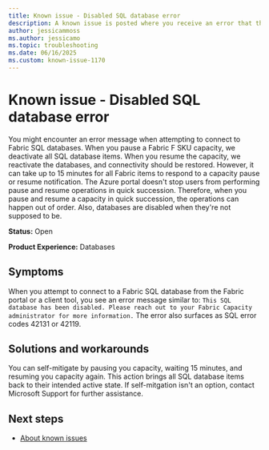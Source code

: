 ```yaml
---
title: Known issue - Disabled SQL database error
description: A known issue is posted where you receive an error that the SQL database was disabled.
author: jessicammoss
ms.author: jessicamo
ms.topic: troubleshooting  
ms.date: 06/16/2025
ms.custom: known-issue-1170
---
```


# Known issue - Disabled SQL database error

You might encounter an error message when attempting to connect to Fabric SQL databases. When you pause a Fabric F SKU capacity, we deactivate all SQL database items. When you resume the capacity, we reactivate the databases, and connectivity should be restored. However, it can take up to 15 minutes for all Fabric items to respond to a capacity pause or resume notification. The Azure portal doesn't stop users from performing pause and resume operations in quick succession. Therefore, when you pause and resume a capacity in quick succession, the operations can happen out of order. Also, databases are disabled when they're not supposed to be.

**Status:** Open

**Product Experience:** Databases

## Symptoms

When you attempt to connect to a Fabric SQL database from the Fabric portal or a client tool, you see an error message similar to: `This SQL database has been disabled. Please reach out to your Fabric Capacity administrator for more information.` The error also surfaces as SQL error codes 42131 or 42119.

## Solutions and workarounds

You can self-mitigate by pausing you capacity, waiting 15 minutes, and resuming you capacity again. This action brings all SQL database items back to their intended active state. If self-mitgation isn't an option, contact Microsoft Support for further assistance.

## Next steps

- [About known issues](https://support.fabric.microsoft.com/known-issues)
